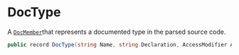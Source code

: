 # DocType
A [`DocMember`](./DocMember.md)that represents a documented type in the parsed source code.

```cs
public record DocType(string Name, string Declaration, AccessModifier Access, DocComment Comment, DocMember[] Members) : DocMember(Name, Declaration, Access, Comment)
```

